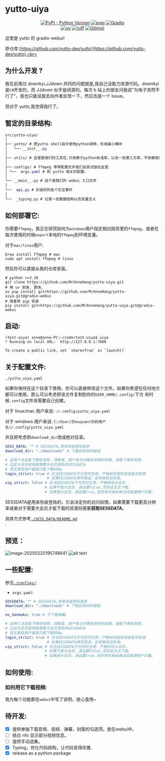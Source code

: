 # yutto-uiya

<p align="center">
   <a href="https://python.org/" target="_blank"><img alt="PyPI - Python Version" src="https://img.shields.io/pypi/pyversions/moelib?logo=python&style=flat-square"></a>
   <a href="https://pypi.org/project/moelib/" target="_blank"><img src="https://img.shields.io/pypi/v/moelib?style=flat-square" alt="pypi"></a>
    <a href="https://gradio.app/" target="_blank"><img alt="Gradio" src="https://img.shields.io/badge/Gradio-%20%F0%9F%92%BB-blue?style=flat-square"></a>
   <br/>
   <a href="https://github.com/astral-sh/uv"><img alt="uv" src="https://img.shields.io/endpoint?url=https://raw.githubusercontent.com/astral-sh/uv/main/assets/badge/v0.json&style=flat-square"></a>
   <a href="https://github.com/astral-sh/ruff"><img alt="ruff" src="https://img.shields.io/endpoint?url=https://raw.githubusercontent.com/astral-sh/ruff/main/assets/badge/v2.json&style=flat-square"></a>
   <a href="https://gitmoji.dev"><img alt="Gitmoji" src="https://img.shields.io/badge/gitmoji-%20😜%20😍-FFDD67?style=flat-square"></a>
   <br/>
</p>

这里是 yutto 的 gradio-webui!<br>

原仓库:[https://github.com/yutto-dev/yutto](https://github.com/yutto-dev/yutto).<br>

## 为什么开发 ?​

我先前用过 downkyi,JJdown.共同的问题就是,我自己没能力改源代码。downkyi 是`C#`开发的，而 JJdown 似乎是闭源的。每次 b 站上的朋友问我说"为啥子突然不行了"，我也只能说我去向作者反馈一下，然后去提一个 Issue。<br>

但对于 yutto,我觉得我行了。<br>

## 暂定的目录结构:

```css
src/yutto-uiya/
│
├── yutto/ # 把yutto shell指令使用python调用，形成最小模块
│   └── __init__.py
│
├── utils/ # 这里是我们的工具包,只依赖于python标准库，以及一些第三方库，不依赖我们自己写的代码
│
├── configs/ # ffmpeg 等等配置文件我们会尝试放在这里.
│ └──  args.yaml # 和 yutto 相关的配置。 
│
└── __main__.py # 这个是我们的 webui 入口文件
│
└──  api.py # 封装好的各个交互事件
│
└──  _typing.py # 记录一些数据结构以及变量含义

```
## 如何部署它:

你需要`ffmpeg`，我正在研究如何为`windows`用户指定相对路径里的`ffmpeg`。或者在每次使用的时候`export`本地的`ffmpeg`到环境变量。<br>

对于`mac/linux`用户:<br>

```shell
brew install ffmpeg # mac
sudo apt install ffmpeg # linux
```

然后你可以直接从我的仓库安装。<br>

```shell
# python >=3.10
git clone https://github.com/MrXnneHang/yutto-uiya.git
# 用 uv 安装, 更快。
uv pip install git+https://github.com/MrXnneHang/yutto-uiya.git@gradio-webui
# 或者用 pip 安装
pip install git+https://github.com/MrXnneHang/yutto-uiya.git@gradio-webui
```

## 启动:<br>

```shell
(test-uiya) xnne@xnne-PC:~/code/test-uiya$ uiya
* Running on local URL:  http://127.0.0.1:7860

To create a public link, set `share=True` in `launch()`
```

## 关于配置文件:

`./yutto_uiya.yaml`

如果你保持在这个目录下使用，你可以直接修改这个文件。如果你希望在任何地方都可以使用，那么可以考虑把该文件复制到你的`USER_HOME/.config/`下方.有时候`.config`文件夹需要自己创建。<br>

对于 linux/mac 用户来说: `~/.config/yutto_uiya.yaml`

对于 windows 用户来说: `C:/User/Zhouyuan(你的用户名)/.config/yutto_uiya.yaml`

并且把考虑把`download_dir`改成绝对目录。<br>

```yaml
SESS_DATA: "" # SESSDATA,用来伪装登陆信息
download_dir: "./downloads" # 下载后保存的路径

# 这两个决定能下哪些视频，清晰度，用户有访问哪些视频的权限，就能下哪些视频，
# 比如大会员视频就需要大会员登陆的SESSDATA
# 而无登陆用户最高只能下载480p
login_strict: true # 仅当SESSDATA不为空时生效，严格校验登陆信息是否有效
                   # 如果SESSDATA填写错误，会导致校验失败。
vip_strict: false # 仅当SESSDATA不为空时生效，严格校验大会员，
                  # 如果不是大会员，请设置false,否则会无法下载。
                  # 如果是大会员，请设置true,否则有时候会被当成普通用户拦截。
```

SESSDATA是用来伪装登陆的，它会决定你的访问权限，如果需要下载更高分辨率或者对于需要大会员才能下载的资源则需要**获取SESSDATA**。<br>

具体方式参考[`./SESS_DATA/README.md`](https://github.com/MrXnneHang/yutto-uiya/tree/gradio-webui/SESS_DATA)<br>.



## 预览：
![image-20250220195748641](https://fastly.jsdelivr.net/gh/MrXnneHang/blog_img/BlogHosting/img/25/02/202502202049967.png)
![alt text](https://fastly.jsdelivr.net/gh/MrXnneHang/blog_img/BlogHosting/img/24/11/202411271939914.png)

## 一些配置:

参见[`./configs/`](https://github.com/MrXnneHang/yutto-uiya/tree/gradio-webui/configs):<br>

- `args.yaml`:
```yaml
SESSDATA: "" # SESSDATA,用来伪装登陆信息
download_dir: "./downloads" # 下载后保存的路径

no_danmaku: true # 不下载弹幕。

# 这两个决定能下哪些视频，清晰度，用户有访问哪些视频的权限，就能下哪些视频，
# 比如大会员视频就需要大会员登陆的SESSDATA
# 而无登陆用户最高只能下载480p
login_strict: true # 仅当SESSDATA不为空时生效，严格校验登陆信息是否有效
                   # 如果SESSDATA填写错误，会导致校验失败。
vip_strict: false # 仅当SESSDATA不为空时生效，严格校验大会员，
                  # 如果不是大会员，请设置false,否则会无法下载。
                  # 如果是大会员，请设置true,否则有时候会被当成普通用户拦截。

```

## 如何使用:

### 如何用它下载视频:

我为每个功能都在`webui`中写了说明，放心食用~<br>

## 待开发:

- [x] 提供单独下载音频、视频、弹幕、封面的勾选项。放在webui中。 
- [ ] 结合 nfo 显示部分视频信息。
- [ ] 提供手动选集。 
- [x] Typing，优化代码结构，让代码变得优雅.    
- [x]  release as a python package
